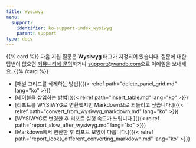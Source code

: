 ```yaml
---
title: Wysiwyg
menu:
  support:
    identifier: ko-support-index_wysiwyg
    parent: support
type: docs
---
```


{{% card %}}
다음 지원 질문은 <b>Wysiwyg</b> 태그가 지정되어 있습니다. 질문에 대한 답변이 없으면 [커뮤니티에 문의](https://community.wandb.ai/)하거나 [support@wandb.com](mailto:support@wandb.com)으로 이메일을 보내세요.
{{% /card %}}

- [패널 그리드를 삭제하는 방법]({{< relref path="delete_panel_grid.md" lang="ko" >}})
- [테이블을 삽입하는 방법]({{< relref path="insert_table.md" lang="ko" >}})
- [리포트를 WYSIWYG로 변환했지만 Markdown으로 되돌리고 싶습니다.]({{< relref path="convert_from_wysiwyg_markdown.md" lang="ko" >}})
- [WYSIWYG로 변경한 후 리포트 실행 속도가 느립니다.]({{< relref path="report_slow_after_wysiwyg.md" lang="ko" >}})
- [Markdown에서 변환한 후 리포트 모양이 다릅니다.]({{< relref path="report_looks_different_converting_markdown.md" lang="ko" >}})
